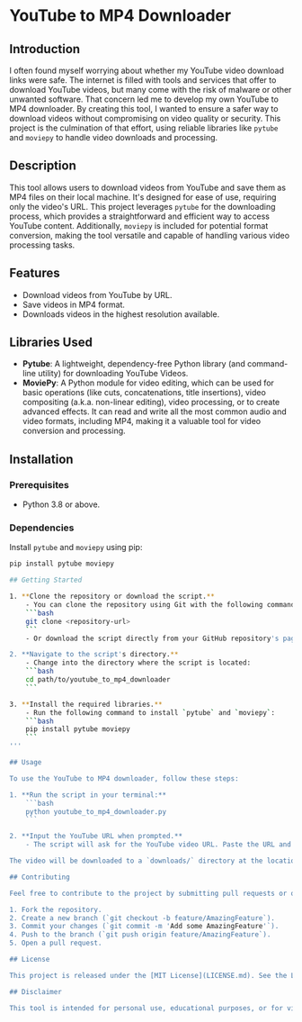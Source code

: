 # YouTube to MP4 Downloader

## Introduction

I often found myself worrying about whether my YouTube video download links were safe. The internet is filled with tools and services that offer to download YouTube videos, but many come with the risk of malware or other unwanted software. That concern led me to develop my own YouTube to MP4 downloader. By creating this tool, I wanted to ensure a safer way to download videos without compromising on video quality or security. This project is the culmination of that effort, using reliable libraries like `pytube` and `moviepy` to handle video downloads and processing.

## Description

This tool allows users to download videos from YouTube and save them as MP4 files on their local machine. It's designed for ease of use, requiring only the video's URL. This project leverages `pytube` for the downloading process, which provides a straightforward and efficient way to access YouTube content. Additionally, `moviepy` is included for potential format conversion, making the tool versatile and capable of handling various video processing tasks.

## Features

- Download videos from YouTube by URL.
- Save videos in MP4 format.
- Downloads videos in the highest resolution available.

## Libraries Used

- **Pytube**: A lightweight, dependency-free Python library (and command-line utility) for downloading YouTube Videos.
- **MoviePy**: A Python module for video editing, which can be used for basic operations (like cuts, concatenations, title insertions), video compositing (a.k.a. non-linear editing), video processing, or to create advanced effects. It can read and write all the most common audio and video formats, including MP4, making it a valuable tool for video conversion and processing.

## Installation

### Prerequisites

- Python 3.8 or above.

### Dependencies

Install `pytube` and `moviepy` using pip:

```bash
pip install pytube moviepy

## Getting Started

1. **Clone the repository or download the script.**
    - You can clone the repository using Git with the following command:
    ```bash
    git clone <repository-url>
    ```
    - Or download the script directly from your GitHub repository's page.

2. **Navigate to the script's directory.**
    - Change into the directory where the script is located:
    ```bash
    cd path/to/youtube_to_mp4_downloader
    ```

3. **Install the required libraries.**
    - Run the following command to install `pytube` and `moviepy`:
    ```bash
    pip install pytube moviepy
    ```
'''

## Usage

To use the YouTube to MP4 downloader, follow these steps:

1. **Run the script in your terminal:**
    ```bash
    python youtube_to_mp4_downloader.py
    ```

2. **Input the YouTube URL when prompted.**
    - The script will ask for the YouTube video URL. Paste the URL and press Enter.

The video will be downloaded to a `downloads/` directory at the location of the converter.py file. it will be in the highest resolution available.

## Contributing

Feel free to contribute to the project by submitting pull requests or opening issues for any suggestions or problems you find. To contribute:

1. Fork the repository.
2. Create a new branch (`git checkout -b feature/AmazingFeature`).
3. Commit your changes (`git commit -m 'Add some AmazingFeature'`).
4. Push to the branch (`git push origin feature/AmazingFeature`).
5. Open a pull request.

## License

This project is released under the [MIT License](LICENSE.md). See the LICENSE file for details.

## Disclaimer

This tool is intended for personal use, educational purposes, or for videos where you have explicit permission to download. Please respect copyright laws and YouTube's terms of service. Unauthorized downloading of copyrighted content is not supported.
